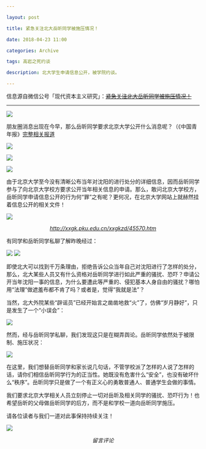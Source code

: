 ```yaml
---

layout: post

title: 紧急关注北大岳昕同学被施压情况！

date: 2018-04-23 11:00

categories: Archive

tags: 高岩之死约谈

description: 北大学生申请信息公开，被学院约谈。

---
```


信息源自微信公号「现代资本主义研究」：~~[紧急关注北大岳昕同学被施压情况！](https://mp.weixin.qq.com/s/BpcPRk1GpipNBBSMpJAnKw)~~

---

![](https://i.imgur.com/ZuYdvfM.jpg)

朋友圈消息出现在今早，那么岳昕同学要求北京大学公开什么消息呢？（《中国青年报》[完整相关报道](http://news.cyol.com/yuanchuang/2018-04/07/content_17079555.htm)

![](https://i.imgur.com/5fkpFHg.jpg)

![](https://i.imgur.com/EBhWARO.jpg)

![](https://i.imgur.com/P93Uevv.jpg)

由于北京大学至今没有清晰公布当年对沈阳的进行处分的详细信息，因而岳昕同学参与了向北京大学校方要求公开当年相关信息的申请。那么，敢问北京大学校方，岳昕同学申请信息公开的行为何“罪”之有呢？更何况，在北京大学网站上就赫然挂着信息公开的相关文件！

![](https://i.imgur.com/RqlmJjC.jpg)
*<center>http://xxgk.pku.edu.cn/xxgkzd/45570.htm</center>*

有同学和岳昕同学私聊了解昨晚经过：

![](https://i.imgur.com/P4XaWkv.jpg)
![](https://i.imgur.com/cnXXxea.jpg)


即使北大可以找到千万条理由，拒绝告诉公众当年自己对沈阳进行了怎样的处分，那么，北大某些人员又有什么资格对岳昕同学进行如此严重的骚扰、恐吓？申请公开当年沈阳一事的信息，为什么要遭此等严重的、侵犯基本人身自由的骚扰？哪怕用“法理”做遮羞布都不肯了吗？或者是，觉得“我就是法”？

当然，北大外院某些“辟谣员”已经开始言之凿凿地救“火”了，仿佛“岁月静好”，只是发生了一个“小误会”：

![](https://i.imgur.com/3QCtKLi.jpg)

然而，经与岳昕同学私聊，我们发现这只是在糊弄舆论。岳昕同学依然处于被限制、施压状况：

![](https://i.imgur.com/UdfGOTT.jpg)

在这里，我们想替岳昕同学和家长说几句话，不管学校派了怎样的人说了怎样的话，请你们相信岳昕同学行为的正当性。她既没有危害什么“安全”，也没有破坏什么“秩序”。岳昕同学只是做了一个有正义心的勇敢普通人、普通学生会做的事情。

我们要求北京大学相关人员立刻停止一切对岳昕及相关同学的骚扰、恐吓行为！也希望岳昕的父母做岳昕同学的后方，而不是和学校一道向岳昕同学施压。

请各位读者与我们一道对此事保持持续关注！

![](https://i.imgur.com/vlw5ILY.png)
*<center>留言评论</center>*